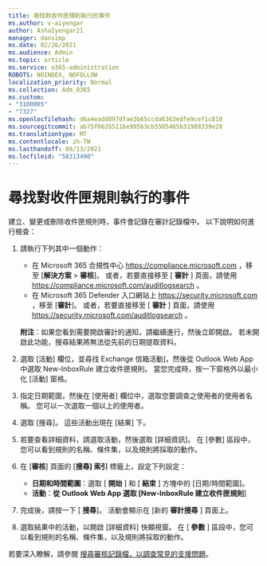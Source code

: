 ```yaml
---
title: 尋找對收件匣規則執行的事件
ms.author: v-aiyengar
author: AshaIyengar21
manager: dansimp
ms.date: 02/26/2021
ms.audience: Admin
ms.topic: article
ms.service: o365-administration
ROBOTS: NOINDEX, NOFOLLOW
localization_priority: Normal
ms.collection: Adm_O365
ms.custom:
- "3100005"
- "7327"
ms.openlocfilehash: d6a4eadd897dfae3b65ccda6363edfe9cef1c810
ms.sourcegitcommit: ab75f66355116e995b3cb5505465b31989339e28
ms.translationtype: MT
ms.contentlocale: zh-TW
ms.lasthandoff: 08/13/2021
ms.locfileid: "58313490"
---
```

# <a name="find-events-performed-on-inbox-rules"></a>尋找對收件匣規則執行的事件

建立、變更或刪除收件匣規則時，事件會記錄在審計記錄檔中。 以下說明如何進行檢查：

1. 請執行下列其中一個動作：
   - 在 Microsoft 365 合規性中心 <https://compliance.microsoft.com> ，移至 [**解決方案** \> **審核**]。 或者，若要直接移至 [ **審計** ] 頁面，請使用 <https://compliance.microsoft.com/auditlogsearch> 。
   - 在 Microsoft 365 Defender 入口網站上 <https://security.microsoft.com> ，移至 [**審計**]。 或者，若要直接移至 [ **審計** ] 頁面，請使用 <https://security.microsoft.com/auditlogsearch> 。

    **附注**：如果您看到需要開啟審計的通知，請繼續進行，然後立即開啟。 若未開啟此功能，搜尋結果將無法從先前的日期提取資料。
1. 選取 [活動] 欄位，並尋找 Exchange 信箱活動]，然後從 Outlook Web App 中選取 New-InboxRule 建立收件匣規則。 當您完成時，按一下窗格外以最小化 [活動] 窗格。
1. 指定日期範圍，然後在 [使用者] 欄位中，選取您要調查之使用者的使用者名稱。 您可以一次選取一個以上的使用者。
1. 選取 [搜尋]。 這些活動出現在 [結果] 下。
1. 若要查看詳細資料，請選取活動，然後選取 [詳細資訊]。 在 [參數] 區段中，您可以看到規則的名稱、條件集，以及規則將採取的動作。

2. 在 [**審核**] 頁面的 [**搜尋] 索引** 標籤上，設定下列設定：
   - **日期和時間範圍**：選取 [ **開始** ] 和 [ **結束** ] 方塊中的 [日期/時間範圍]。
   - **活動**：**從 Outlook Web App 選取 [New-InboxRule 建立收件匣規則**]

3. 完成後，請按一下 [ **搜尋**]。 活動會顯示在 [新的 **審計搜尋** ] 頁面上。

4. 選取結果中的活動，以開啟 [詳細資料] 快顯視窗。 在 [ **參數** ] 區段中，您可以看到規則的名稱、條件集，以及規則將採取的動作。

若要深入瞭解，請參閱 [搜尋審核記錄檔，以調查常見的支援問題](https://docs.microsoft.com/microsoft-365/compliance/auditing-troubleshooting-scenarios)。
